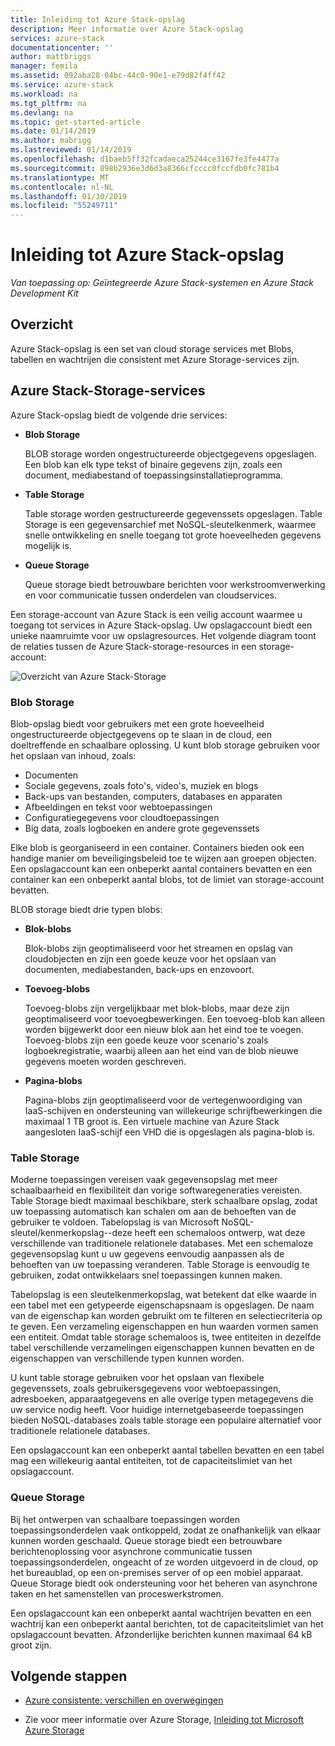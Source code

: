 ```yaml
---
title: Inleiding tot Azure Stack-opslag
description: Meer informatie over Azure Stack-opslag
services: azure-stack
documentationcenter: ''
author: mattbriggs
manager: femila
ms.assetid: 092aba28-04bc-44c0-90e1-e79d82f4ff42
ms.service: azure-stack
ms.workload: na
ms.tgt_pltfrm: na
ms.devlang: na
ms.topic: get-started-article
ms.date: 01/14/2019
ms.author: mabrigg
ms.lastreviewed: 01/14/2019
ms.openlocfilehash: d1baeb5ff32fcadaeca25244ce3167fe3fe4477a
ms.sourcegitcommit: 898b2936e3d6d3a8366cfcccc0fccfdb0fc781b4
ms.translationtype: MT
ms.contentlocale: nl-NL
ms.lasthandoff: 01/30/2019
ms.locfileid: "55249711"
---
```

# <a name="introduction-to-azure-stack-storage"></a>Inleiding tot Azure Stack-opslag

*Van toepassing op: Geïntegreerde Azure Stack-systemen en Azure Stack Development Kit*

## <a name="overview"></a>Overzicht

Azure Stack-opslag is een set van cloud storage services met Blobs, tabellen en wachtrijen die consistent met Azure Storage-services zijn.

## <a name="azure-stack-storage-services"></a>Azure Stack-Storage-services

Azure Stack-opslag biedt de volgende drie services:

- **Blob Storage**

    BLOB storage worden ongestructureerde objectgegevens opgeslagen. Een blob kan elk type tekst of binaire gegevens zijn, zoals een document, mediabestand of toepassingsinstallatieprogramma.

- **Table Storage**

    Table storage worden gestructureerde gegevenssets opgeslagen. Table Storage is een gegevensarchief met NoSQL-sleutelkenmerk, waarmee snelle ontwikkeling en snelle toegang tot grote hoeveelheden gegevens mogelijk is.

- **Queue Storage**

    Queue storage biedt betrouwbare berichten voor werkstroomverwerking en voor communicatie tussen onderdelen van cloudservices.

Een storage-account van Azure Stack is een veilig account waarmee u toegang tot services in Azure Stack-opslag. Uw opslagaccount biedt een unieke naamruimte voor uw opslagresources. Het volgende diagram toont de relaties tussen de Azure Stack-storage-resources in een storage-account:

![Overzicht van Azure Stack-Storage](media/azure-stack-storage-overview/AzureStackStorageOverview.png)

### <a name="blob-storage"></a>Blob Storage

Blob-opslag biedt voor gebruikers met een grote hoeveelheid ongestructureerde objectgegevens op te slaan in de cloud, een doeltreffende en schaalbare oplossing. U kunt blob storage gebruiken voor het opslaan van inhoud, zoals:

- Documenten
- Sociale gegevens, zoals foto's, video's, muziek en blogs
- Back-ups van bestanden, computers, databases en apparaten
- Afbeeldingen en tekst voor webtoepassingen
- Configuratiegegevens voor cloudtoepassingen
- Big data, zoals logboeken en andere grote gegevenssets

Elke blob is georganiseerd in een container. Containers bieden ook een handige manier om beveiligingsbeleid toe te wijzen aan groepen objecten. Een opslagaccount kan een onbeperkt aantal containers bevatten en een container kan een onbeperkt aantal blobs, tot de limiet van storage-account bevatten.

BLOB storage biedt drie typen blobs:

- **Blok-blobs**

    Blok-blobs zijn geoptimaliseerd voor het streamen en opslag van cloudobjecten en zijn een goede keuze voor het opslaan van documenten, mediabestanden, back-ups en enzovoort.

- **Toevoeg-blobs**

    Toevoeg-blobs zijn vergelijkbaar met blok-blobs, maar deze zijn geoptimaliseerd voor toevoegbewerkingen. Een toevoeg-blob kan alleen worden bijgewerkt door een nieuw blok aan het eind toe te voegen. Toevoeg-blobs zijn een goede keuze voor scenario's zoals logboekregistratie, waarbij alleen aan het eind van de blob nieuwe gegevens moeten worden geschreven.

- **Pagina-blobs**

    Pagina-blobs zijn geoptimaliseerd voor de vertegenwoordiging van IaaS-schijven en ondersteuning van willekeurige schrijfbewerkingen die maximaal 1 TB groot is. Een virtuele machine van Azure Stack aangesloten IaaS-schijf een VHD die is opgeslagen als pagina-blob is.

### <a name="table-storage"></a>Table Storage

Moderne toepassingen vereisen vaak gegevensopslag met meer schaalbaarheid en flexibiliteit dan vorige softwaregeneraties vereisten. Table Storage biedt maximaal beschikbare, sterk schaalbare opslag, zodat uw toepassing automatisch kan schalen om aan de behoeften van de gebruiker te voldoen. Tabelopslag is van Microsoft NoSQL-sleutel/kenmerkopslag--deze heeft een schemaloos ontwerp, wat deze verschillende van traditionele relationele databases. Met een schemaloze gegevensopslag kunt u uw gegevens eenvoudig aanpassen als de behoeften van uw toepassing veranderen. Table Storage is eenvoudig te gebruiken, zodat ontwikkelaars snel toepassingen kunnen maken.

Tabelopslag is een sleutelkenmerkopslag, wat betekent dat elke waarde in een tabel met een getypeerde eigenschapsnaam is opgeslagen. De naam van de eigenschap kan worden gebruikt om te filteren en selectiecriteria op te geven. Een verzameling eigenschappen en hun waarden vormen samen een entiteit. Omdat table storage schemaloos is, twee entiteiten in dezelfde tabel verschillende verzamelingen eigenschappen kunnen bevatten en de eigenschappen van verschillende typen kunnen worden.

U kunt table storage gebruiken voor het opslaan van flexibele gegevenssets, zoals gebruikersgegevens voor webtoepassingen, adresboeken, apparaatgegevens en alle overige typen metagegevens die uw service nodig heeft. Voor huidige internetgebaseerde toepassingen bieden NoSQL-databases zoals table storage een populaire alternatief voor traditionele relationele databases.

Een opslagaccount kan een onbeperkt aantal tabellen bevatten en een tabel mag een willekeurig aantal entiteiten, tot de capaciteitslimiet van het opslagaccount.

### <a name="queue-storage"></a>Queue Storage

Bij het ontwerpen van schaalbare toepassingen worden toepassingsonderdelen vaak ontkoppeld, zodat ze onafhankelijk van elkaar kunnen worden geschaald. Queue storage biedt een betrouwbare berichtenoplossing voor asynchrone communicatie tussen toepassingsonderdelen, ongeacht of ze worden uitgevoerd in de cloud, op het bureaublad, op een on-premises server of op een mobiel apparaat. Queue Storage biedt ook ondersteuning voor het beheren van asynchrone taken en het samenstellen van proceswerkstromen.

Een opslagaccount kan een onbeperkt aantal wachtrijen bevatten en een wachtrij kan een onbeperkt aantal berichten, tot de capaciteitslimiet van het opslagaccount bevatten. Afzonderlijke berichten kunnen maximaal 64 kB groot zijn.

## <a name="next-steps"></a>Volgende stappen

- [Azure consistente: verschillen en overwegingen](azure-stack-acs-differences.md)

- Zie voor meer informatie over Azure Storage, [Inleiding tot Microsoft Azure Storage](../../storage/common/storage-introduction.md)

